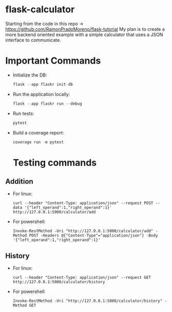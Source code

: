 # flask-calculator
Starting from the code in this repo -> https://github.com/RamonPradoMoreno/flask-tutorial
My plan is to create a more backend oriented example with a simple calculator that uses a JSON interface to communicate.

# Important Commands
* Initialize the DB:
  ```python
  flask --app flaskr init-db
  ```
* Run the application locally:
  ```python
  flask --app flaskr run --debug
  ```
* Run tests:
  ```python
  pytest
  ```
* Build a coverage report:
  ```python
  coverage run -m pytest
  ```
  # Testing commands
## Addition
* For linux:
    ```
    curl --header "Content-Type: application/json" --request POST --data '{"left_operand":1,"right_operand":1}' http://127.0.0.1:5000/calculator/add
    ```
* For powershell:
    ```
    Invoke-RestMethod -Uri "http://127.0.0.1:5000/calculator/add" -Method POST -Headers @{"Content-Type"="application/json"} -Body '{"left_operand":1,"right_operand":1}'
    ```
## History
* For linux:
    ```
    curl --header "Content-Type: application/json" --request GET http://127.0.0.1:5000/calculator/history
    ```
* For powershell:
    ```
    Invoke-RestMethod -Uri "http://127.0.0.1:5000/calculator/history" -Method GET 
    ```